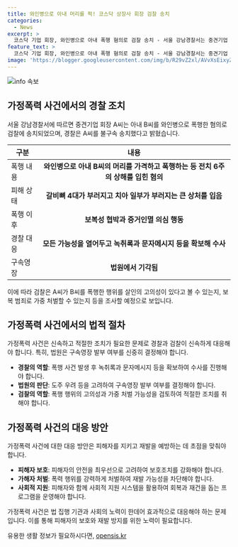 ```yaml
---
title: 와인병으로 아내 머리를 퍽! 코스닥 상장사 회장 검찰 송치
categories:
  - News
excerpt: >
  코스닥 기업 회장, 와인병으로 아내 폭행 혐의로 검찰 송치 - 서울 강남경찰서는 중견기업 회장 A씨를 와인병으로 아내의 머리를 가격하고 폭행한 혐의로 검찰에 송치했다. A씨는 아내를 몰래 폭행한 것으로 알려져 불구속 송치됐으며, 이에 대한 살인미수 혐의까지 제기됐다. 피해자는 폭행 후 도망친 뒤 A씨에 대해 고소하며, 과거에도 유사한 폭력을 당했다고 주장했다. A씨는 모든 혐의를 부인 중이며, 검찰은 구속영장을 신청했으나 법원에서 기각되었다. 향후 A씨의 행위에 대한 고의성과 처벌 가능성을 검토할 예정이라고 밝혔다.
feature_text: >
  코스닥 기업 회장, 와인병으로 아내 폭행 혐의로 검찰 송치 - 서울 강남경찰서는 중견기업 회장 A씨를 와인병으로 아내의 머리를 가격하고 폭행한 혐의로 검찰에 송치했다. A씨는 아내를 몰래 폭행한 것으로 알려져 불구속 송치됐으며, 이에 대한 살인미수 혐의까지 제기됐다. 피해자는 폭행 후 도망친 뒤 A씨에 대해 고소하며, 과거에도 유사한 폭력을 당했다고 주장했다. A씨는 모든 혐의를 부인 중이며, 검찰은 구속영장을 신청했으나 법원에서 기각되었다. 향후 A씨의 행위에 대한 고의성과 처벌 가능성을 검토할 예정이라고 밝혔다.
image: 'https://blogger.googleusercontent.com/img/b/R29vZ2xl/AVvXsEixyZcFfHzMRdzZMjFBmAUKJYCLCGyLL1o632UiGVXcaFdKo_bkvkuCioo0uUKlGfBVcT3P84aROyZIXSBEx3Aw5nCQ3pTgDom1WDC4m8eifvWiAmWEEVb4x6G_l8C0QH225ldMjyaFvpxGEBGNO37VmDTDMHGhJPq73UglMfDca1-0aw/s1600/blogspot.png'
---
```


<p><img src="https://blogger.googleusercontent.com/img/b/R29vZ2xl/AVvXsEixyZcFfHzMRdzZMjFBmAUKJYCLCGyLL1o632UiGVXcaFdKo_bkvkuCioo0uUKlGfBVcT3P84aROyZIXSBEx3Aw5nCQ3pTgDom1WDC4m8eifvWiAmWEEVb4x6G_l8C0QH225ldMjyaFvpxGEBGNO37VmDTDMHGhJPq73UglMfDca1-0aw/s1600/blogspot.png" alt="info 속보" /></p>

<h2 data-ke-size="size26">가정폭력 사건에서의 경찰 조치</h2>

<p data-ke-size="size16">서울 강남경찰서에 따르면 중견기업 회장 A씨는 아내 B씨를 와인병으로 폭행한 혐의로 검찰에 송치되었으며, 경찰은 A씨를 불구속 송치했다고 밝혔습니다.</p>

<table>
    <thead>
        <tr>
            <th><b>구분</b></th>
            <th><b>내용</b></th>
        </tr>
    </thead>
    <tbody>
        <tr>
            <td>폭행 내용</td>
            <td style="text-align: center; height: 17px;"><b>와인병으로 아내 B씨의 머리를 가격하고 폭행하는 등 전치 6주의 상해를 입힌 혐의</b></td>
        </tr>
        <tr>
            <td>피해 상태</td>
            <td style="text-align: center; height: 17px;"><b>갈비뼈 4대가 부러지고 치아 일부가 부러지는 큰 상처를 입음</b></td>
        </tr>
        <tr>
            <td>폭행 이후</td>
            <td style="text-align: center; height: 17px;"><b>보복성 협박과 증거인멸 의심 행동</b></td>
        </tr>
        <tr>
            <td>경찰 대응</td>
            <td style="text-align: center; height: 17px;"><b>모든 가능성을 열어두고 녹취록과 문자메시지 등을 확보해 수사</b></td>
        </tr>
        <tr>
            <td>구속영장</td>
            <td style="text-align: center; height: 17px;"><b>법원에서 기각됨</b></td>
        </tr>
    </tbody>
</table>

<p data-ke-size="size16">이에 따라 검찰은 A씨가 B씨를 폭행한 행위를 살인의 고의성이 있다고 볼 수 있는지, 보복 범죄로 가중 처벌할 수 있는지 등을 조사할 예정으로 보입니다.</p>

<h2 data-ke-size="size26">가정폭력 사건에서의 법적 절차</h2>

<p data-ke-size="size16">가정폭력 사건은 신속하고 적절한 조치가 필요한 문제로 경찰과 검찰이 신속하게 대응해야 합니다. 특히, 법원은 구속영장 발부 여부를 신중히 결정해야 합니다.</p>

<ul>
    <li><b>경찰의 역할</b>: 폭행 사건 발생 후 녹취록과 문자메시지 등을 확보하여 수사를 진행해야 합니다.</li>
    <li><b>법원의 판단</b>: 도주 우려 등을 고려하여 구속영장 발부 여부를 결정해야 합니다.</li>
    <li><b>검찰의 역할</b>: 폭행 행위의 고의성과 가중 처벌 가능성을 검토하여 적절한 조치를 취해야 합니다.</li>
</ul>

<h2 data-ke-size="size26">가정폭력 사건의 대응 방안</h2>

<p data-ke-size="size16">가정폭력 사건에 대한 대응 방안은 피해자를 지키고 재발을 예방하는 데 초점을 맞춰야 합니다.</p>

<ul>
    <li><b>피해자 보호</b>: 피해자의 안전을 최우선으로 고려하여 보호조치를 강화해야 합니다.</li>
    <li><b>가해자 처벌</b>: 폭력 행위를 강력하게 처벌하여 재발 가능성을 차단해야 합니다.</li>
    <li><b>사회적 지원</b>: 피해자와 함께 사회적 지원 시스템을 활용하여 회복과 재건을 돕는 프로그램을 운영해야 합니다.</li>
</ul>

<p data-ke-size="size16">가정폭력 사건은 법 집행 기관과 사회의 노력이 한데어 효과적으로 대응해야 하는 문제입니다. 이를 통해 피해자의 보호와 재발 방지를 위한 노력이 필요합니다.</p>
유용한 생활 정보가 필요하시다면, <a href="https://opensis.kr" rel="dofollow">opensis.kr</a>


